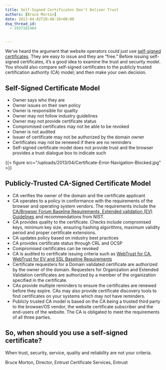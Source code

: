 ```yaml
---
title: Self-Signed Certificates Don’t Deliver Trust
authors: [Bruce Morton]
date: 2013-04-02T20:48:10+00:00
dsq_thread_id:
  - 1937101464


---
```

We&rsquo;ve heard the argument that website operators could just use [self-signed certificates](https://en.wikipedia.org/wiki/Self-signed_certificate). They are easy to issue and they are &ldquo;free.&rdquo; Before issuing self-signed certificates, it&rsquo;s a good idea to examine the trust and security model. You should also compare self-signed certificates to the publicly trusted certification authority (CA) model; and then make your own decision.

## Self-Signed Certificate Model

  * Owner says who they are
  * Owner issues on their own policy
  * Owner is responsible for quality
  * Owner may not follow industry guidelines
  * Owner may not provide certificate status
  * Compromised certificates may not be able to be revoked
  * Owner is not audited
  * Issuer of certificate may not be authorized by the domain owner
  * Certificates may not be renewed if there are no reminders
  * Self-signed certificate model does not provide trust and the browser provides a trust dialogue box to indicate such

{{< figure src="/uploads/2013/04/Certificate-Error-Navigation-Blocked.jpg" >}} 

## Publicly-Trusted CA-Signed Certificate Model

  * CA verifies the owner of the domain and the certificate applicant
  * CA operates to a policy in conformance with the requirements of the browser and operating system vendors. The requirements include the [CA/Browser Forum Baseline Requirements, Extended validation (EV) Guidelines](https://www.cabforum.org/documents.html) and recommendations from NIST.
  * CA provides quality to the certificate. Checks include compromised keys, minimum key size, ensuring hashing algorithms, maximum validity period and proper certificate extensions.
  * CA updates policy based on industry best practices
  * CA provides certificate status through CRL and OCSP
  * Compromised certificates can be revoked
  * CA is audited to certificate issuing criteria such as [WebTrust for CA, WebTrust for EV and SSL Baseline Requirements](http://www.webtrust.org/homepage-documents/item27839.aspx)
  * Certificate requesters for a Domain validated certificate are authorized by the owner of the domain. Requesters for Organization and Extended Validation certificates are authorized by a member of the organization specified in the certificate.
  * CAs provide multiple reminders to ensure the certificates are renewed before they expire. CAs may also provide certificate discovery tools to find certificates on your systems which may not have reminders.
  * Publicly trusted CA model is based on the CA being a trusted third party to the browser/OS vendor, the website certificate subscriber and the end-users of the website. The CA is obligated to meet the requirements of all three parties.

## So, when should you use a self-signed certificate?

When trust, security, service, quality and reliability are not your criteria.

Bruce Morton, Director, Entrust Certificate Services, Entrust